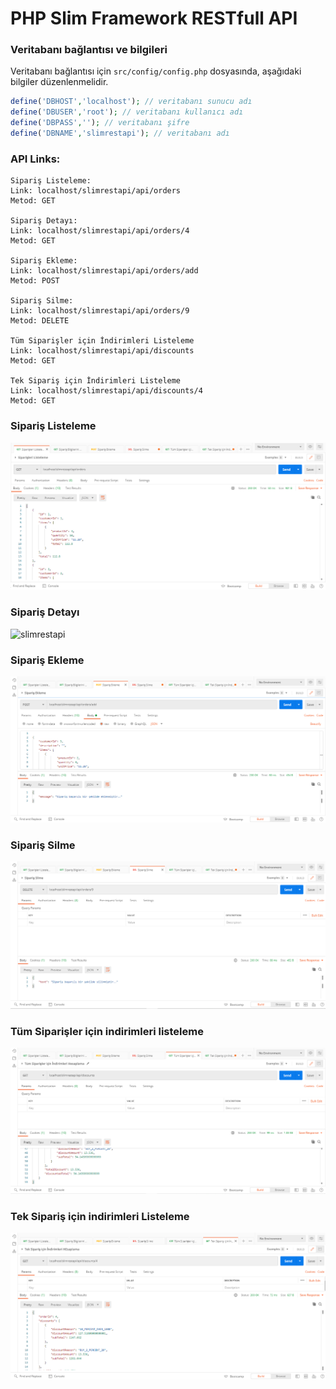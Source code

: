 # PHP Slim Framework RESTfull API

### Veritabanı bağlantısı ve bilgileri
Veritabanı bağlantısı için ```src/config/config.php``` dosyasında, aşağıdaki bilgiler düzenlenmelidir.

```php
define('DBHOST','localhost'); // veritabanı sunucu adı
define('DBUSER','root'); // veritabanı kullanıcı adı
define('DBPASS',''); // veritabanı şifre
define('DBNAME','slimrestapi'); // veritabanı adı
```
### API Links:
```
Sipariş Listeleme:
Link: localhost/slimrestapi/api/orders
Metod: GET

Sipariş Detayı:
Link: localhost/slimrestapi/api/orders/4
Metod: GET

Sipariş Ekleme:
Link: localhost/slimrestapi/api/orders/add
Metod: POST

Sipariş Silme:
Link: localhost/slimrestapi/api/orders/9
Metod: DELETE

Tüm Siparişler için İndirimleri Listeleme
Link: localhost/slimrestapi/api/discounts
Metod: GET

Tek Sipariş için İndirimleri Listeleme
Link: localhost/slimrestapi/api/discounts/4
Metod: GET
```

### Sipariş Listeleme
![slimrestapi](https://github.com/bayramanli/slimrestapi/blob/master/images/siparis_listeleme.PNG)

### Sipariş Detayı
![slimrestapi](https://github.com/bayramanli/slimrestapi/blob/master/images/siparis_detayı.PNG)

### Sipariş Ekleme
![slimrestapi](https://github.com/bayramanli/slimrestapi/blob/master/images/siparis_ekleme.PNG)

### Sipariş Silme
![slimrestapi](https://github.com/bayramanli/slimrestapi/blob/master/images/siparis_silme.PNG)

### Tüm Siparişler için indirimleri listeleme
![slimrestapi](https://github.com/bayramanli/slimrestapi/blob/master/images/tum_siparis_inidirim_listeleme.PNG)

### Tek Sipariş için indirimleri Listeleme
![slimrestapi](https://github.com/bayramanli/slimrestapi/blob/master/images/tek_siparis_indirim_listeleme.PNG)
